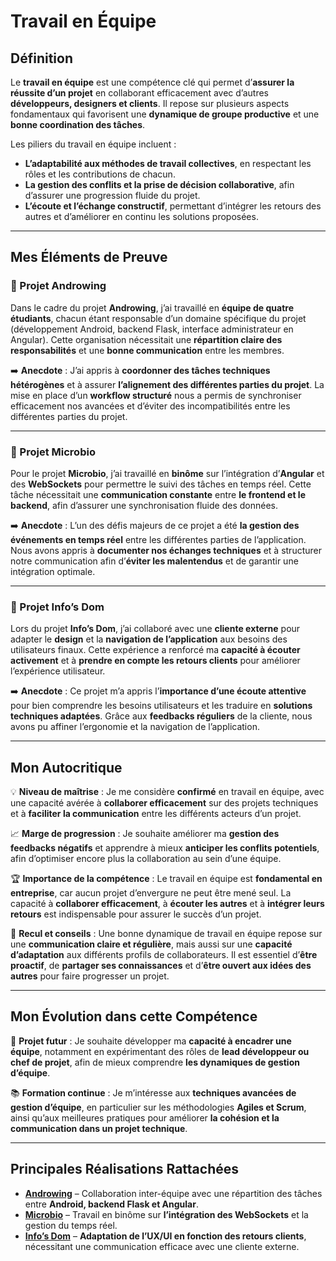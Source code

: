# Travail en Équipe

## Définition

Le **travail en équipe** est une compétence clé qui permet d’**assurer la réussite d’un projet** en collaborant efficacement avec d’autres **développeurs, designers et clients**. Il repose sur plusieurs aspects fondamentaux qui favorisent une **dynamique de groupe productive** et une **bonne coordination des tâches**.  

Les piliers du travail en équipe incluent :  
- **L’adaptabilité aux méthodes de travail collectives**, en respectant les rôles et les contributions de chacun.  
- **La gestion des conflits et la prise de décision collaborative**, afin d’assurer une progression fluide du projet.  
- **L’écoute et l’échange constructif**, permettant d’intégrer les retours des autres et d’améliorer en continu les solutions proposées.

---

## Mes Éléments de Preuve

### 📌 Projet Androwing  

Dans le cadre du projet **Androwing**, j’ai travaillé en **équipe de quatre étudiants**, chacun étant responsable d’un domaine spécifique du projet (développement Android, backend Flask, interface administrateur en Angular). Cette organisation nécessitait une **répartition claire des responsabilités** et une **bonne communication** entre les membres.

➡️ **Anecdote** : J’ai appris à **coordonner des tâches techniques hétérogènes** et à assurer **l’alignement des différentes parties du projet**. La mise en place d’un **workflow structuré** nous a permis de synchroniser efficacement nos avancées et d’éviter des incompatibilités entre les différentes parties du projet.

---

### 📌 Projet Microbio  

Pour le projet **Microbio**, j’ai travaillé en **binôme** sur l’intégration d’**Angular** et des **WebSockets** pour permettre le suivi des tâches en temps réel. Cette tâche nécessitait une **communication constante** entre **le frontend et le backend**, afin d’assurer une synchronisation fluide des données.

➡️ **Anecdote** : L’un des défis majeurs de ce projet a été **la gestion des événements en temps réel** entre les différentes parties de l’application. Nous avons appris à **documenter nos échanges techniques** et à structurer notre communication afin d’**éviter les malentendus** et de garantir une intégration optimale.

---

### 📌 Projet Info’s Dom  

Lors du projet **Info’s Dom**, j’ai collaboré avec une **cliente externe** pour adapter le **design** et la **navigation de l’application** aux besoins des utilisateurs finaux. Cette expérience a renforcé ma **capacité à écouter activement** et à **prendre en compte les retours clients** pour améliorer l’expérience utilisateur.

➡️ **Anecdote** : Ce projet m’a appris l’**importance d’une écoute attentive** pour bien comprendre les besoins utilisateurs et les traduire en **solutions techniques adaptées**. Grâce aux **feedbacks réguliers** de la cliente, nous avons pu affiner l’ergonomie et la navigation de l’application.

---

## Mon Autocritique

💡 **Niveau de maîtrise** : Je me considère **confirmé** en travail en équipe, avec une capacité avérée à **collaborer efficacement** sur des projets techniques et à **faciliter la communication** entre les différents acteurs d’un projet.  

📈 **Marge de progression** : Je souhaite améliorer ma **gestion des feedbacks négatifs** et apprendre à mieux **anticiper les conflits potentiels**, afin d’optimiser encore plus la collaboration au sein d’une équipe.  

🏆 **Importance de la compétence** : Le travail en équipe est **fondamental en entreprise**, car aucun projet d’envergure ne peut être mené seul. La capacité à **collaborer efficacement**, à **écouter les autres** et à **intégrer leurs retours** est indispensable pour assurer le succès d’un projet.  

🚀 **Recul et conseils** : Une bonne dynamique de travail en équipe repose sur une **communication claire et régulière**, mais aussi sur une **capacité d’adaptation** aux différents profils de collaborateurs. Il est essentiel d’**être proactif**, de **partager ses connaissances** et d’**être ouvert aux idées des autres** pour faire progresser un projet.

---

## Mon Évolution dans cette Compétence

🎯 **Projet futur** : Je souhaite développer ma **capacité à encadrer une équipe**, notamment en expérimentant des rôles de **lead développeur ou chef de projet**, afin de mieux comprendre **les dynamiques de gestion d’équipe**.  

📚 **Formation continue** : Je m’intéresse aux **techniques avancées de gestion d’équipe**, en particulier sur les méthodologies **Agiles et Scrum**, ainsi qu’aux meilleures pratiques pour améliorer **la cohésion et la communication dans un projet technique**.

---

## Principales Réalisations Rattachées

- **[Androwing](#)** – Collaboration inter-équipe avec une répartition des tâches entre **Android, backend Flask et Angular**.  
- **[Microbio](#)** – Travail en binôme sur **l’intégration des WebSockets** et la gestion du temps réel.  
- **[Info’s Dom](#)** – **Adaptation de l’UX/UI en fonction des retours clients**, nécessitant une communication efficace avec une cliente externe.  
